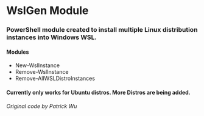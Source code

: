 # WslGen Module
### PowerShell module created to install multiple Linux distribution instances into Windows WSL.
#### Modules
* New-WslInstance
* Remove-WslInstance
* Remove-AllWSLDistroInstances
#### Currently only works for Ubuntu distros. More Distros are being added.

*Original code by Patrick Wu*
